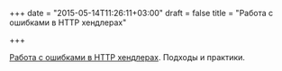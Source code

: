 +++
date = "2015-05-14T11:26:11+03:00"
draft = false
title = "Работа с ошибками в HTTP хендлерах"

+++

<p><a href="http://mwholt.blogspot.nl/2015/05/handling-errors-in-http-handlers-in-go.html">Работа с ошибками в&nbsp;HTTP хендлерах</a>. Подходы и практики.</p>

